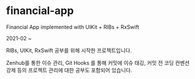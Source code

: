 # financial-app
Financial App implemented with UIKit + RIBs + RxSwift

2021-02 ~ 

RIBs, UIKit, RxSwift 공부를 위해 시작한 프로젝트입니다. 

Zenhub를 통한 이슈 관리, Git Hooks 를 통해 커밋에 이슈 태깅, 커밋 전 코딩 컨벤션 강제 등의 프로젝트 관리에 대한 공부도 포함되어 있습니다.
